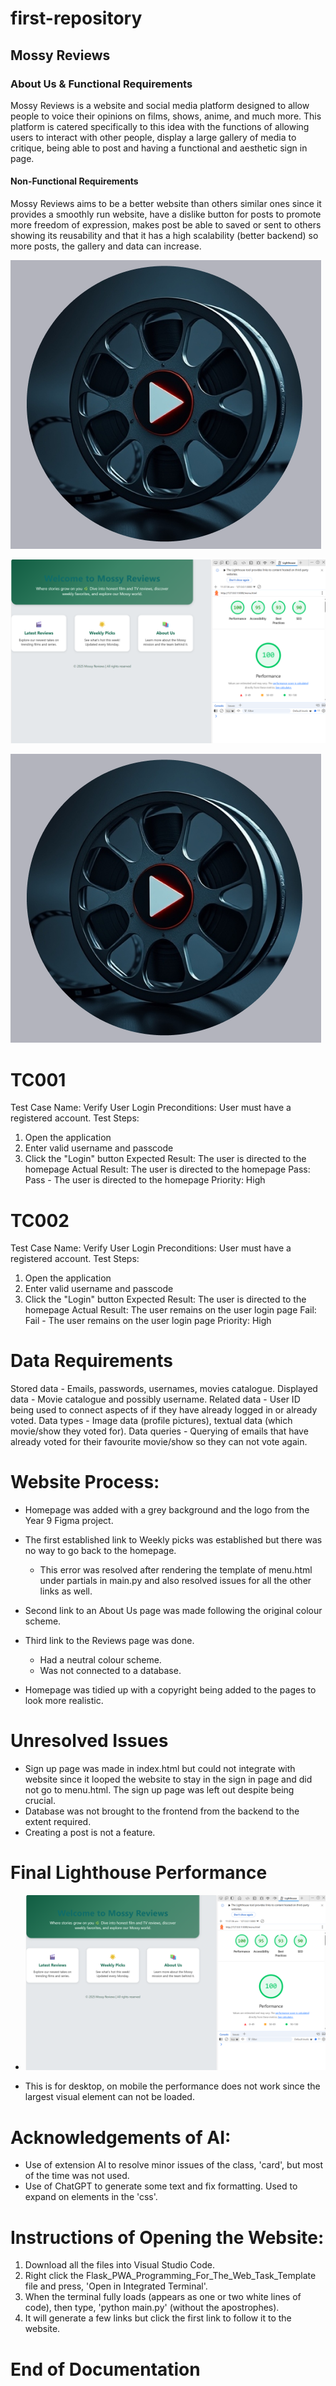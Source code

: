 # first-repository

## Mossy Reviews

### About Us & Functional Requirements
Mossy Reviews is a website and social media platform designed to allow people to voice their opinions on films, shows, anime, and much more. This platform is catered specifically to this idea with the functions of allowing users to interact with other people, display a large gallery of media to critique, being able to post and having a functional and aesthetic sign in page. 

#### Non-Functional Requirements
Mossy Reviews aims to be a better website than others similar ones since it provides a smoothly run website, have a dislike button for posts to promote more freedom of expression, makes post be able to saved or sent to others showing its reusability and that it has a high scalability (better backend) so more posts, the gallery and data can increase. 

![alt text](image.png)

![alt text](image-1.png)

![alt text](image.png)

# TC001
Test Case Name: Verify User Login
Preconditions: User must have a registered account. 
Test Steps: 
1.  Open the application
2.  Enter valid username and passcode
3.  Click the "Login" button
Expected Result: The user is directed to the homepage
Actual Result: The user is directed to the homepage
Pass: Pass - The user is directed to the homepage
Priority: High

# TC002
Test Case Name: Verify User Login
Preconditions: User must have a registered account. 
Test Steps: 
1.  Open the application
2.  Enter valid username and passcode
3.  Click the "Login" button
Expected Result: The user is directed to the homepage
Actual Result: The user remains on the user login page
Fail: Fail - The user remains on the user login page
Priority: High

# Data Requirements
Stored data - Emails, passwords, usernames, movies catalogue. 
Displayed data - Movie catalogue and possibly username. 
Related data - User ID being used to connect aspects of if they have already logged in or already voted. 
Data types - Image data (profile pictures), textual data (which movie/show they voted for). 
Data queries - Querying of emails that have already voted for their favourite movie/show so they can not vote again. 

# Website Process: 
- Homepage was added with a grey background and the logo from the Year 9 Figma project. 

- The first established link to Weekly picks was established but there was no way to go back to the homepage. 
    - This error was resolved after rendering the template of menu.html under partials in main.py and also resolved issues for      all the other links as well. 

- Second link to an About Us page was made following the original colour scheme. 

- Third link to the Reviews page was done. 
    - Had a neutral colour scheme. 
    - Was not connected to a database. 

- Homepage was tidied up with a copyright being added to the pages to look more realistic.

# Unresolved Issues

- Sign up page was made in index.html but could not integrate with website since it looped the website to stay in the sign in page and did not go to menu.html. The sign up page was left out despite being crucial. 
- Database was not brought to the frontend from the backend to the extent required. 
- Creating a post is not a feature. 

# Final Lighthouse Performance

- ![alt text](image-1.png)

- This is for desktop, on mobile the performance does not work since the largest visual element can not be loaded. 

# Acknowledgements of AI:

- Use of extension AI to resolve minor issues of the class, 'card', but most of the time was not used. 
- Use of ChatGPT to generate some text and fix formatting. Used to expand on elements in the 'css'. 

# Instructions of Opening the Website: 

1. Download all the files into Visual Studio Code.
2. Right click the Flask_PWA_Programming_For_The_Web_Task_Template file and press, 'Open in Integrated Terminal'.
3. When the terminal fully loads (appears as one or two white lines of code), then type, 'python main.py' (without the apostrophes). 
4. It will generate a few links but click the first link to follow it to the website. 

# End of Documentation
